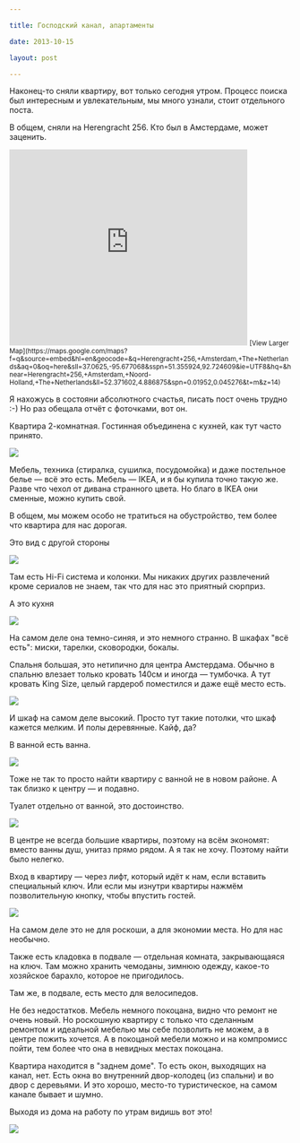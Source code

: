 ```yaml
---

title: Господский канал, апартаменты

date: 2013-10-15

layout: post

---
```

Наконец-то сняли квартиру, вот только сегодня утром. Процесс поиска был интересным и увлекательным, мы много узнали, стоит отдельного поста.

В общем, сняли на Herengracht 256. Кто был в Амстердаме, может заценить.

<iframe src="https://maps.google.com/maps?f=q&amp;source=s_q&amp;hl=en&amp;geocode=&amp;q=Herengracht+256,+Amsterdam,+The+Netherlands&amp;aq=0&amp;oq=here&amp;sll=37.0625,-95.677068&amp;sspn=51.355924,92.724609&amp;ie=UTF8&amp;hq=&amp;hnear=Herengracht+256,+Amsterdam,+Noord-Holland,+The+Netherlands&amp;ll=52.371602,4.886875&amp;spn=0.01952,0.045276&amp;t=m&amp;z=14&amp;output=embed" width="425" height="350" frameborder="0"></iframe>
<small>[View Larger Map](https://maps.google.com/maps?f=q&amp;source=embed&amp;hl=en&amp;geocode=&amp;q=Herengracht+256,+Amsterdam,+The+Netherlands&amp;aq=0&amp;oq=here&amp;sll=37.0625,-95.677068&amp;sspn=51.355924,92.724609&amp;ie=UTF8&amp;hq=&amp;hnear=Herengracht+256,+Amsterdam,+Noord-Holland,+The+Netherlands&amp;ll=52.371602,4.886875&amp;spn=0.01952,0.045276&amp;t=m&amp;z=14)</small>
<excerpt/>

Я нахожусь в состояни абсолютного счастья, писать пост очень трудно :-) Но раз обещала отчёт с фоточками, вот он.

Квартира 2-комнатная. Гостинная объединена с кухней, как тут часто принято.

[](http://fotki.yandex.ru/users/toivonens/view/504029/)
[![](http://img-fotki.yandex.ru/get/9353/14441195.2b/0_7b0dd_7feb81f0_L.jpg)](http://fotki.yandex.ru/users/toivonens/view/504029/)

Мебель, техника (стиралка, сушилка, посудомойка) и даже постельное белье — всё это есть. Мебель — IKEA, и я бы купила точно такую же. Разве что чехол от дивана странного цвета. Но благо в IKEA они сменные, можно купить свой.

В общем, мы можем особо не тратиться на обустройство, тем более что квартира для нас дорогая.

Это вид с другой стороны

[](http://fotki.yandex.ru/users/toivonens/view/504030/)
[![](http://img-fotki.yandex.ru/get/9323/14441195.2b/0_7b0de_6cb9a8b5_L.jpg)](http://fotki.yandex.ru/users/toivonens/view/504030/)

Там есть Hi-Fi система и колонки. Мы никаких других развлечений кроме сериалов не знаем, так что для нас это приятный сюрприз.

А это кухня

[](http://fotki.yandex.ru/users/toivonens/view/504040/)
[![](http://img-fotki.yandex.ru/get/4903/14441195.2b/0_7b0e8_8b909bfc_L.jpg)](http://fotki.yandex.ru/users/toivonens/view/504040/)

На самом деле она темно-синяя, и это немного странно. В шкафах "всё есть": миски, тарелки, сковородки, бокалы.

Спальня большая, это нетипично для центра Амстердама. Обычно в спальню влезает только кровать 140см и иногда — тумбочка. А тут кровать King Size, целый гардероб поместился и даже ещё место есть.

[](http://fotki.yandex.ru/users/toivonens/view/504037/)
[![](http://img-fotki.yandex.ru/get/6703/14441195.2b/0_7b0e5_7330ebc0_L.jpg)](http://fotki.yandex.ru/users/toivonens/view/504037/)

И шкаф на самом деле высокий. Просто тут такие потолки, что шкаф кажется мелким. И полы деревянные. Кайф, да?

В ванной есть ванна.

[](http://fotki.yandex.ru/users/toivonens/view/504033/)
[![](http://img-fotki.yandex.ru/get/9584/14441195.2b/0_7b0e1_21f0f8ff_L.jpg)](http://fotki.yandex.ru/users/toivonens/view/504033/)

Тоже не так то просто найти квартиру с ванной не в новом районе. А так близко к центру — и подавно.

Туалет отдельно от ванной, это достоинство.

[](http://fotki.yandex.ru/users/toivonens/view/504034/)
[![](http://img-fotki.yandex.ru/get/6722/14441195.2b/0_7b0e2_5e5e8d7a_L.jpg)](http://fotki.yandex.ru/users/toivonens/view/504034/)

В центре не всегда большие квартиры, поэтому на всём экономят: вместо ванны душ, унитаз прямо рядом. А я так не хочу. Поэтому найти было нелегко.

Вход в квартиру — через лифт, который идёт к нам, если вставить специальный ключ. Или если мы изнутри квартиры нажмём позволительную кнопку, чтобы впустить гостей.

[](http://fotki.yandex.ru/users/toivonens/view/504038/)
[![](http://img-fotki.yandex.ru/get/5006/14441195.2b/0_7b0e6_396e6583_L.jpg)](http://fotki.yandex.ru/users/toivonens/view/504038/)

На самом деле это не для роскоши, а для экономии места. Но для нас необычно.

Также есть кладовка в подвале — отдельная комната, закрывающаяся на ключ. Там можно хранить чемоданы, зимнюю одежду, какое-то хозяйское барахло, которое не пригодилось.

Там же, в подвале, есть место для велосипедов.

Не без недостатков. Мебель немного покоцана, видно что ремонт не очень новый. Но роскошную квартиру с только что сделанным ремонтом и идеальной мебелью мы себе позволить не можем, а в центре пожить хочется. А в покоцаной мебели можно и на компромисс пойти, тем более что она в невидных местах покоцана.

Квартира находится в "заднем доме". То есть окон, выходящих на канал, нет. Есть окна во внутренний двор-колодец (из спальни) и во двор с деревьями. И это хорошо, место-то туристическое, на самом канале бывает и шумно.

Выходя из дома на работу по утрам видишь вот это!

[](http://fotki.yandex.ru/users/toivonens/view/504036/)
[![](http://img-fotki.yandex.ru/get/9320/14441195.2b/0_7b0e4_13d2934b_L.jpg)](http://fotki.yandex.ru/users/toivonens/view/504036/)
